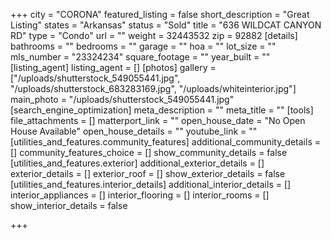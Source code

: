 +++
city = "CORONA"
featured_listing = false
short_description = "Great Listing"
states = "Arkansas"
status = "Sold"
title = "636 WILDCAT CANYON RD"
type = "Condo"
url = ""
weight = 32443532
zip = 92882
[details]
bathrooms = ""
bedrooms = ""
garage = ""
hoa = ""
lot_size = ""
mls_number = "23324234"
square_footage = ""
year_built = ""
[listing_agent]
listing_agent = []
[photos]
gallery = ["/uploads/shutterstock_549055441.jpg", "/uploads/shutterstock_683283169.jpg", "/uploads/whiteinterior.jpg"]
main_photo = "/uploads/shutterstock_549055441.jpg"
[search_engine_optimization]
meta_description = ""
meta_title = ""
[tools]
file_attachments = []
matterport_link = ""
open_house_date = "No Open House Available"
open_house_details = ""
youtube_link = ""
[utilities_and_features.community_features]
additional_community_details = []
community_features_choice = []
show_community_details = false
[utilities_and_features.exterior]
additional_exterior_details = []
exterior_details = []
exterior_roof = []
show_exterior_details = false
[utilities_and_features.interior_details]
additional_interior_details = []
interior_appliances = []
interior_flooring = []
interior_rooms = []
show_interior_details = false

+++
